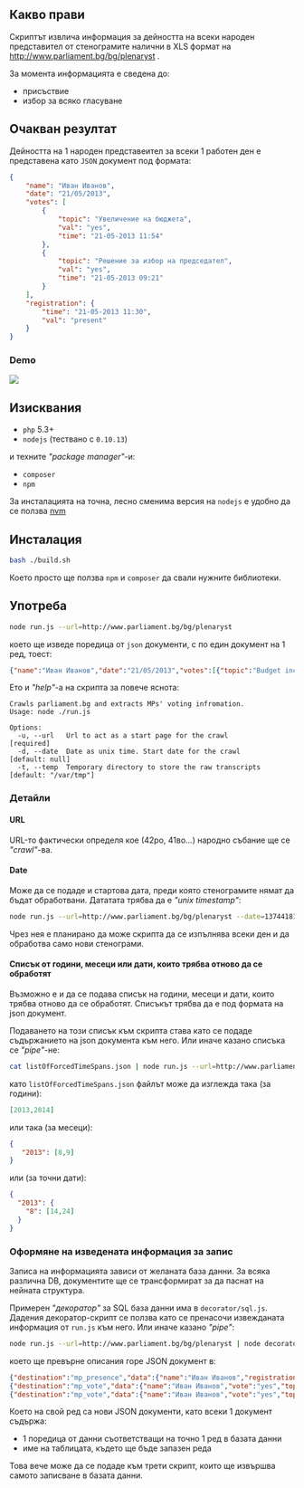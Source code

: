 ## Какво прави
Скриптът извлича информация за дейността на всеки народен представител от стенограмите налични в XLS формат на http://www.parliament.bg/bg/plenaryst .

За момента информацията е сведена до:

 - присъствие
 - избор за всяко гласуване

## Очакван резултат
Дейността на 1 народен представеител за всеки 1 работен ден е представена като `JSON` документ под формата:

```json
{
    "name": "Иван Иванов",
    "date": "21/05/2013",
    "votes": [
        {
            "topic": "Увеличение на бюджета",
            "val": "yes",
            "time": "21-05-2013 11:54"
        },
        {
            "topic": "Решение за избор на председател",
            "val": "yes",
            "time": "21-05-2013 09:21"
        }
    ],
    "registration": {
        "time": "21-05-2013 11:30",
        "val": "present"
    }
}
```

### Demo
![](https://raw.github.com/obshtestvo/rating-gov-representatives/master/apps/mp-votes/demo.gif)

## Изисквания
 - `php` 5.3+
 - `nodejs` (тествано с `0.10.13`)

и техните *"package manager"*-и:

 - `composer`
 - `npm`

За инсталацията на точна, лесно сменима версия на `nodejs` е удобно да се ползва [nvm](https://github.com/creationix/nvm)

## Инсталация

```bash
bash ./build.sh
```

Което просто ще ползва `npm` и `composer` да свали нужните библиотеки.

## Употреба
```bash
node run.js --url=http://www.parliament.bg/bg/plenaryst
```

което ще изведе поредица от `json` документи, с по един документ на 1 ред, тоест:

```json
{"name":"Иван Иванов","date":"21/05/2013","votes":[{"topic":"Budget increase","val":"yes","time":"21-05-2013 11:54"}, /*...*/],"registration":{/*...*/}}
 ```

Ето и _"help"_-а на скрипта за повече яснота:

```
Crawls parliament.bg and extracts MPs' voting infromation.
Usage: node ./run.js

Options:
  -u, --url   Url to act as a start page for the crawl          [required]
  -d, --date  Date as unix time. Start date for the crawl       [default: null]
  -t, --temp  Temporary directory to store the raw transcripts  [default: "/var/tmp"]
```
### Детайли
#### URL
URL-то фактически определя кое (42ро, 41во...) народно събание ще се _"crawl"_-ва.

#### Date
Може да се подаде и стартова дата, преди която стенограмите нямат да бъдат обработвани. Дататата трябва да е _"unix timestamp"_:

```bash
node run.js --url=http://www.parliament.bg/bg/plenaryst --date=1374418193
```

Чрез нея е планирано да може скрипта да се изпълнява всеки ден и да обработва само нови стенограми.

#### Списък от години, месеци или дати, които трябва отново да се обработят
Възможно е и да се подава списък на години, месеци и дати, които трябва отново да се обработят. Списъкът трябва да е под формата на json документ.

Подаването на този списък към скрипта става като се подаде съдържанието на json документа към него. Или иначе казано списъка се _"pipe"_-не:

```bash
cat listOfForcedTimeSpans.json | node run.js --url=http://www.parliament.bg/bg/plenaryst
```
като `listOfForcedTimeSpans.json` файлът може да изглежда така (за години):

```json
[2013,2014]
```

или така (за месеци):

```json
{
   "2013": [8,9]
}
```

или (за точни дати):

```json
{
  "2013": {
    "8": [14,24]
  }
}
```

### Оформяне на изведената информация за запис
Записа на информацията зависи от желаната база данни. За всяка различна DB, документите ще се трансформират за да паснат на нейната структура.

Примерен _"декоратор"_ за SQL база данни има в `decorator/sql.js`. Дадения декоратор-скрипт се ползва като се пренасочи извежданата информация от `run.js` към него. Или иначе казано _"pipe"_:

```bash
node run.js --url=http://www.parliament.bg/bg/plenaryst | node decorator/sql.js
```

което ще превърне описания горе JSON документ в:

```json
{"destination":"mp_presence","data":{"name":"Иван Иванов","registration":"absent","commenced_at":"21-05-2013 11:30"}}
{"destination":"mp_vote","data":{"name":"Иван Иванов","vote":"yes","topic":"Увеличение на бюджета","time":"21-05-2013 11:54"}}
{"destination":"mp_vote","data":{"name":"Иван Иванов","vote":"yes","topic":"Решение за избор на председател","time":"21-05-2013 09:21"}}
```

Което на свой ред са нови JSON документи, като всеки 1 документ съдържа:

 - 1 поредица от данни съответстващи на точно 1 ред в базата данни
 - име на таблицата, където ще бъде запазен реда

Това вече може да се подаде към трети скрипт, които ще извършва самото записване в базата данни.